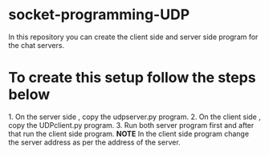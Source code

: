 # socket-programming-UDP
In this repository you can create the client side and server side program for the chat servers. 
<h1>To create this setup follow the steps below</h1>
1. On the server side , copy the udpserver.py program.
2. On the client side , copy the UDPclient.py program.
3. Run both server program first and after that run the client side program.
<b>NOTE</b> In the client side program change the server address as per the address of the server.
